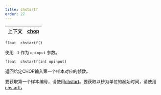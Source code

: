 ```yaml
---
title: chstartf
order: 27
---
```

| 上下文 | [chop](../contexts/chop.html) |
| --- | --- |

`float  chstartf()`

使用 `-1` 作为 `opinput` 参数。

`float  chstartf(int opinput)`

返回给定CHOP输入第一个样本对应的帧数。

要获取第一个样本编号，请使用[chstart](chstart.html "返回指定输入的起始样本")。要获取以秒为单位的起始时间，请使用[chstartt](chstartt.html "返回指定输入第一个样本对应的时间")。
